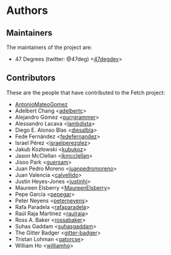 # Authors

## Maintainers

The maintainers of the project are:

* 47 Degrees (twitter: @47deg) <[47degdev](https://github.com/47degdev)>

## Contributors

These are the people that have contributed to the Fetch project:

* [AntonioMateoGomez](https://github.com/AntonioMateoGomez)
* Adelbert Chang <[adelbertc](https://github.com/adelbertc)>
* Alejandro Gómez <[purrgrammer](https://github.com/purrgrammer)>
* Alessandro Lacava <[lambdista](https://github.com/lambdista)>
* Diego E. Alonso Blas <[diesalbla](https://github.com/diesalbla)>
* Fede Fernández <[fedefernandez](https://github.com/fedefernandez)>
* Israel Pérez <[israelperezglez](https://github.com/israelperezglez)>
* Jakub Kozłowski <[kubukoz](https://github.com/kubukoz)>
* Jason McClellan <[jkmcclellan](https://github.com/jkmcclellan)>
* Jisoo Park <[guersam](https://github.com/guersam)>
* Juan Pedro Moreno <[juanpedromoreno](https://github.com/juanpedromoreno)>
* Juan Valencia <[calvellido](https://github.com/calvellido)>
* Justin Heyes-Jones <[justinhj](https://github.com/justinhj)>
* Maureen Elsberry  <[MaureenElsberry](https://github.com/MaureenElsberry)>
* Pepe García <[pepegar](https://github.com/pepegar)>
* Peter Neyens <[peterneyens](https://github.com/peterneyens)>
* Rafa Paradela <[rafaparadela](https://github.com/rafaparadela)>
* Raúl Raja Martínez <[raulraja](https://github.com/raulraja)>
* Ross A. Baker <[rossabaker](https://github.com/rossabaker)>
* Suhas Gaddam <[suhasgaddam](https://github.com/suhasgaddam)>
* The Gitter Badger <[gitter-badger](https://github.com/gitter-badger)>
* Tristan Lohman <[gatorcse](https://github.com/gatorcse)>
* William Ho <[williamho](https://github.com/williamho)>